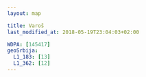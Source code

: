 ```yaml
---
layout: map

title: Varoš
last_modified_at: 2018-05-19T23:04:03+02:00

WDPA: [145417]
geoSrbija:
  L1_183: [13]
  L1_362: [12]
---
```

